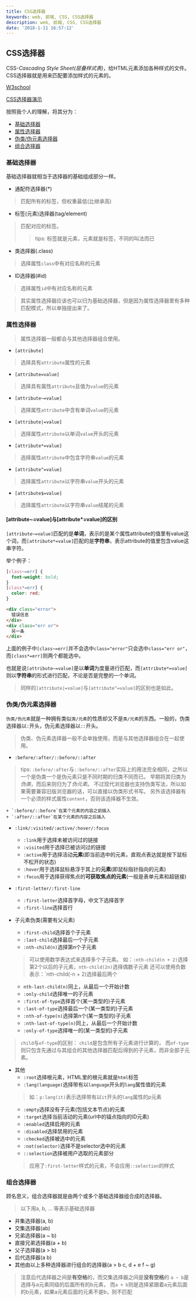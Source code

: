 ```yaml
---
title: CSS选择器
keywords: web, 前端, CSS, CSS选择器
description: web, 前端, CSS, CSS选择器
date: '2018-1-11 16:57:12'
---
```


## CSS选择器

CSS-*Cascading Style Sheet(层叠样式表)*，给HTML元素添加各种样式的文件。CSS选择器就是用来匹配要添加样式的元素的。

[W3school](http://www.w3school.com.cn/cssref/css_selectors.asp)

[CSS选择器演示](../demo/icss/selector.html)

按照我个人的理解，将其分为：

- [基础选择器](#基础选择器)
- [属性选择器](#属性选择器)
- [伪类/伪元素选择器](#伪类/伪元素选择器)
- [组合选择器](#组合选择器)

### 基础选择器

基础选择器就相当于选择器的基础组成部分一样。

- 通配符选择器(*)
> 匹配所有的标签，但权重最低(比继承高)

- 标签(元素)选择器(tag/element)
> 匹配对应的标签。
>> tips: 标签就是元素，元素就是标签，不同的叫法而已

- 类选择器(.class)
> 选择属性`class`中有对应名称的元素

- ID选择器(#id)
> 选择属性`id`中有对应名称的元素

> 其实属性选择器应该也可以归为基础选择器，但是因为属性选择器里有多种匹配模式，所以单独提出来了。

### 属性选择器

> 属性选择器一般都会与其他选择器组合使用。

- `[attribute]`
> 选择具有`attribute`属性的元素

- `[attribute=value]`
> 选择具有属性`attribute`且值为`value`的元素

- `[attribute~=value]`
> 选择属性`attribute`中含有单词`value`的元素

- `[attribute|=value]`
> 选择属性`attribute`以单词`value`开头的元素

- `[attribute*=value]`
> 选择属性`attribute`中包含字符串`value`的元素

- `[attribute^=value]`
> 选择属性`attribute`以字符串`value`开头的元素

- `[attribute$=value]`
> 选择属性`attribute`以字符串`value`结尾的元素

#### [attribute~=value]与[attribute*=value]的区别

`[attribute~=value]`匹配的是**单词**，表示的是某个属性attribute的值里有value这个词，而`[attribute*=value]`匹配的是**字符串**，表示attribute的值里包含value这串字符。

举个例子：

```css
[class~=err] {
  font-weight: bold;
}
[class*=err] {
  color: red;
}
```

```html
<div class="error">
  错误信息
</div>
<div class="err or">
  另一条
</div>
```

上面的例子中`[class~=err]`并不会选中`class="error"`只会选中`class="err or"`，而`[class*=err]`则两个都能选中。

也就是说`[attribute~=value]`是以**单词**为度量进行匹配，而`[attribute*=value]`则以**字符串**的形式进行匹配，不论是否是完整的一个单词。

> 同样的`[attribute|=value]`与`[attribute^=value]`的区别也是如此。

### 伪类/伪元素选择器

`伪类/伪元素`就是一种拥有类似`类/元素`的性质却又不是`类/元素`的东西。一般的，伪类选择器以`:`开头，伪元素选择器以`::`开头。

> 伪类、伪元素选择器一般不会单独使用，而是与其他选择器组合在一起使用。

- `:before/:after/::before/::after`
> tips: `:before/:after`与`::before/::after`实际上的用法完全相同，之所以一个是伪类一个是伪元素只是不同时期的归类不同而已。
> 早期将其归类为*伪类*，而后来则归为了*伪元素*。
> 不过现代浏览器也支持伪类写法，所以如果需要兼容旧版浏览器的话，可以直接以伪类形式书写。
> 另外该选择器有一个必须的样式属性`content`，否则该选择器不生效。

    + `:before/::before`在某个元素的内容之前插入
    + `:after/::after`在某个元素的内容之后插入

- `:link/:visited/:active/:hover/:focus`
    + `:link`用于选择未被访问过的链接
    + `:visited`用于选择已被访问过的链接
    + `:active`用于选择活动**元素**(即当前选中的元素，直观点表达就是按下鼠标不松开的状态)
    + `:hover`用于选择鼠标悬浮于其上的**元素**(即鼠标指针指向的元素)
    + `:focus`用于选择获得焦点的**可获取焦点的元素**(一般是表单元素和超链接)

- `:first-letter/:first-line`
    + `:first-letter`选择首字母，中文下选择首字
    + `:first-line`选择首行

- 子元素伪类(需要有父元素)
    + `:first-child`选择首个子元素
    + `:last-child`选择最后一个子元素
    + `:nth-child(n)`选择第n个子元素
    > 可以使用数学表达式来选择多个子元素。
    > 如：`:nth-child(n + 2)`选择第2个以后的子元素，`nth-child(2n)`选择偶数子元素
    > 还可以使用负数表示：`nth-child(-n + 2)选择最后两个
    + `nth-last-child(n)`同上，从最后一个开始计数
    + `:only-child`选择唯一的子元素
    + `:first-of-type`选择首个(某一类型的)子元素
    + `:last-of-type`选择最后一个(某一类型的)子元素
    + `:nth-of-type(n)`选择第n个(某一类型的)子元素
    + `:nth-last-of-type(n)`同上，从最后一个开始计数
    + `:only-of-type`选择唯一的(某一类型的)子元素

> `child`与`of-type`的区别：
> `child`是包含所有子元素进行计算的，
> 而`of-type`则只包含先通过与其组合的其他选择器匹配后得到的子元素，而非全部子元素。

- 其他
    + `:root`选择根元素，HTML里的根元素就是`html`标签
    + `:lang(language)`选择带有以`language`开头的`lang`属性值的元素
    > 如：`p:lang(it)`表示选择带有以`it`开头的`lang`属性的p元素
    + `:empty`选择没有子元素(包括文本节点)的元素
    + `:target`选择当前活动的元素(url中的锚点指向的ID元素)
    + `:enabled`选择启用的元素
    + `:disabled`选择禁用的元素
    + `:checked`选择被选中的元素
    + `:not(selector)`选择不是selector选中的元素
    + `::selection`选择被用户选取的元素部分
    > 应用了`:first-letter`样式的元素，不会应用`::selection`的样式

### 组合选择器

顾名思义，组合选择器就是由两个或多个基础选择器组合成的选择器。

> 以下用a, b, ... 等表示基础选择器

- 并集选择器(a, b)
- 交集选择器(ab)
- 兄弟选择器(a ~ b)
- 直接兄弟选择器(a + b)
- 父子选择器(a > b)
- 后代选择器(a b)
- 其他由以上多种选择器进行组合的选择器(a > b c, d + e f ~ g)

> 注意后代选择器之间是**有空格**的，而交集选择器之间是**没有空格**的
> `a ~ b`是选择与a元素同级的后面所有的b元素，
> 而`a + b`则是选择紧跟着a元素后面的b元素，如果a元素后面的元素不是b，则不匹配
